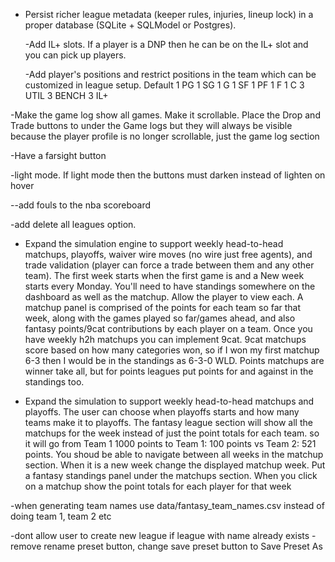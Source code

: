 - Persist richer league metadata (keeper rules, injuries, lineup lock) in a proper database (SQLite + SQLModel or Postgres).

   -Add IL+ slots. If a player is a DNP then he can be on the IL+ slot and you can pick up players.

   -Add player's positions and restrict positions in the team which can be customized in league setup. Default 1 PG 1 SG 1 G 1 SF 1 PF 1 F 1 C 3 UTIL 3 BENCH 3 IL+

-Make the game log show all games. Make it scrollable. Place the Drop and Trade buttons to under the Game logs but they will always be visible because the player profile is no longer scrollable, just the game log section

-Have a farsight button 




-light mode. If light mode then the buttons must darken instead of lighten on hover

--add fouls to the nba scoreboard

-add delete all leagues option.

- Expand the simulation engine to support weekly head-to-head matchups, playoffs, waiver wire moves (no wire just free agents), and trade validation (player can force a trade between them and any other team). The first week starts when the first game is and a New week starts every Monday. You'll need to have standings somewhere on the dashboard as well as the matchup. Allow the player to view each. A matchup panel is comprised of the points for each team so far that week, along with the games played so far/games ahead, and also fantasy points/9cat contributions by each player on a team. Once you have weekly h2h matchups you can implement 9cat. 9cat matchups score based on how many categories won, so if I won my first matchup 6-3 then I would be in the standings as 6-3-0 WLD. Points matchups are winner take all, but for points leagues put points for and against in the standings too. 

- Expand the simulation to support weekly head-to-head matchups and playoffs. The user can choose when playoffs starts and how many teams make it to playoffs. The fantasy league section will show all the matchups for the week instead of just the point totals for each team. so it will go from  Team 1 1000 points to Team 1: 100 points vs Team 2: 521 points. You shoud be able to navigate between all weeks in the matchup section. When it is a new week change the displayed matchup week. Put a fantasy standings panel under the matchups section. When you click on a matchup show the point totals for each player for that week

-when generating team names use data/fantasy_team_names.csv instead of doing team 1, team 2 etc

-dont allow user to create new league if league with name already exists
-remove rename preset button, change save preset button to Save Preset As